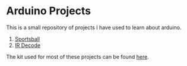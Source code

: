 # Arduino Projects

This is a small repository of projects I have used to learn about arduino.

1. [Sportsball](/Sportsball)
2. [IR Decode](/IR-Decode)

The kit used for most of these projects can be found [here](https://amzn.to/2ZpTOWi).
